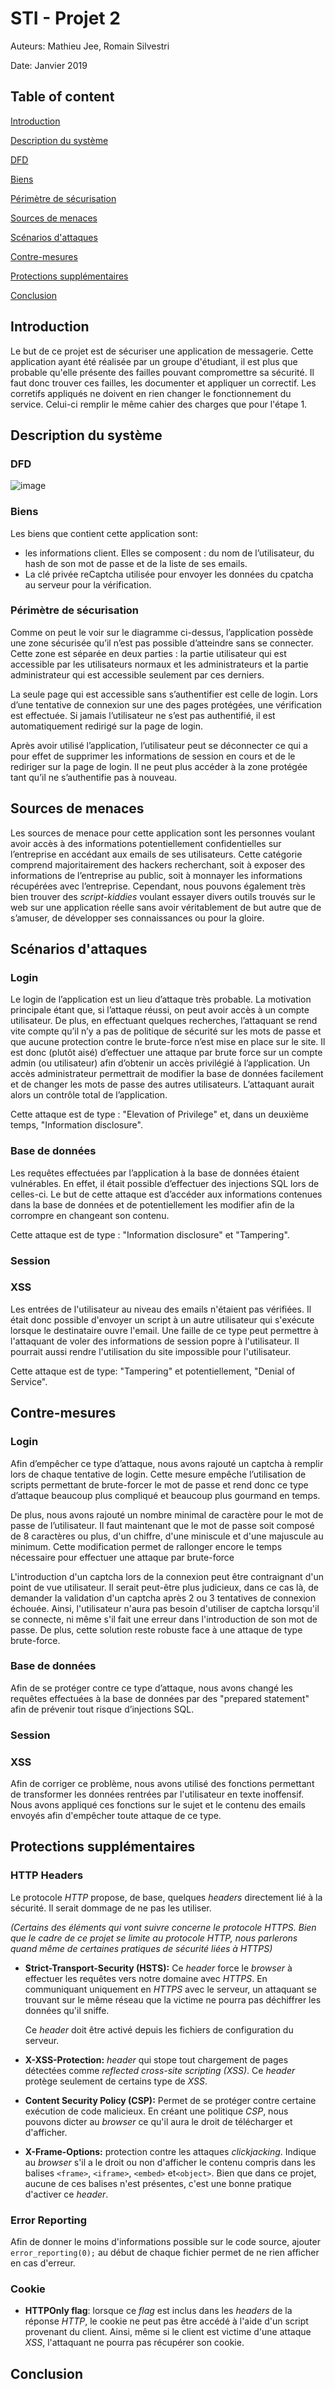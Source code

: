 # STI - Projet 2

Auteurs: Mathieu Jee, Romain Silvestri

Date: Janvier 2019

## Table of content

[Introduction](#introduction) 

[Description du système](#description) 

[DFD](#dfd) 

[Biens](#biens) 

[Périmètre de sécurisation](#perimetre) 

[Sources de menaces](#menaces) 

[Scénarios d'attaques](#scénarios) 

[Contre-mesures](#contremesures) 

[Protections supplémentaires](#protectionssupplementaires) 

[Conclusion](#conclusion) 


## <a name="introduction"></a>Introduction
Le but de ce projet est de sécuriser une application de messagerie. Cette application ayant été réalisée par un groupe d'étudiant, il est plus que probable qu'elle présente des failles pouvant compromettre sa sécurité. Il faut donc trouver ces failles, les documenter et appliquer un correctif. Les corretifs appliqués ne doivent en rien changer le fonctionnement du service. Celui-ci remplir le même cahier des charges que pour l'étape 1. 


## <a name="description"></a>Description du système

### <a name="dfd"></a>DFD

![image](dfd.jpg)


### <a name="biens"></a>Biens

Les biens que contient cette application sont: 
- les informations client. Elles se composent : du nom de l’utilisateur, du hash de son mot de passe et de la liste de ses emails.
- La clé privée reCaptcha utilisée pour envoyer les données du cpatcha au serveur pour la vérification.



### <a name="perimetre"></a>Périmètre de sécurisation

Comme on peut le voir sur le diagramme ci-dessus, l’application possède une zone sécurisée qu’il n’est pas possible d’atteindre sans se connecter. Cette zone est séparée en deux parties : la partie utilisateur qui est accessible par les utilisateurs normaux et les administrateurs et la partie administrateur qui est accessible seulement par ces derniers.

La seule page qui est accessible sans s’authentifier est celle de login. Lors d’une tentative de connexion sur une des pages protégées, une vérification est effectuée. Si jamais l’utilisateur ne s’est pas authentifié, il est automatiquement redirigé sur la page de login. 

Après avoir utilisé l’application, l’utilisateur peut se déconnecter ce qui a pour effet de supprimer les informations de session en cours et de le rediriger sur la page de login. Il ne peut plus accéder à la zone protégée tant qu’il ne s’authentifie pas à nouveau.

## <a name="menaces"></a>Sources de menaces

Les sources de menace pour cette application sont les personnes voulant avoir accès à des informations potentiellement confidentielles sur l’entreprise en accédant aux emails de ses utilisateurs. Cette catégorie comprend majoritairement des hackers recherchant, soit à exposer des informations de l’entreprise au public, soit à monnayer les informations récupérées avec l’entreprise. Cependant, nous pouvons également très bien trouver des *script-kiddies* voulant essayer divers outils trouvés sur le web sur une application réelle sans avoir véritablement de but autre que de s’amuser, de développer ses connaissances ou pour la gloire. 

## <a name="scenarios"></a>Scénarios d'attaques

### Login

Le login de l’application est un lieu d’attaque très probable. La motivation principale étant que, si l’attaque réussi, on peut avoir accès à un compte utilisateur. De plus, en effectuant quelques recherches, l’attaquant se rend vite compte qu’il n’y a pas de politique de sécurité sur les mots de passe et que aucune protection contre le brute-force n’est mise en place sur le site. Il est donc (plutôt aisé) d’effectuer une attaque par brute force sur un compte admin (ou utilisateur) afin d’obtenir un accès privilégié à l’application. Un accès administrateur permettrait de modifier la base de données facilement et de changer les mots de passe des autres utilisateurs. L’attaquant aurait alors un contrôle total de l’application.

Cette attaque est de type : "Elevation of Privilege" et, dans un deuxième temps, "Information disclosure".

 ### Base de données

Les requêtes effectuées par l’application à la base de données étaient vulnérables. En effet, il était possible d’effectuer des injections SQL lors de celles-ci. Le but de cette attaque est d’accéder aux informations contenues dans la base de données et de potentiellement les modifier afin de la corrompre en changeant son contenu.

Cette attaque est de type : "Information disclosure" et "Tampering".

### Session

### XSS
Les entrées de l'utilisateur au niveau des emails n'étaient pas vérifiées. Il était donc possible d'envoyer un script à un autre utilisateur qui s'exécute lorsque le destinataire ouvre l'email. Une faille de ce type peut permettre à l'attaquant de voler des informations de session popre à l'utilisateur. Il pourrait aussi rendre l'utilisation du site impossible pour l'utilisateur.

Cette attaque est de type: "Tampering" et potentiellement, "Denial of Service".



## <a name="contremesures"></a>Contre-mesures

### Login

Afin d’empêcher ce type d’attaque, nous avons rajouté un captcha à remplir lors de chaque tentative de login. Cette mesure empêche l’utilisation de scripts permettant de brute-forcer le mot de passe et rend donc ce type d’attaque beaucoup plus compliqué et beaucoup plus gourmand en temps.

De plus, nous avons rajouté un nombre minimal de caractère pour le mot de passe de l’utilisateur. Il faut maintenant que le mot de passe soit composé de 8 caractères ou plus, d'un chiffre, d'une miniscule et d'une majuscule au minimum. Cette modification permet de rallonger encore le temps nécessaire pour effectuer une attaque par brute-force

L'introduction d'un captcha lors de la connexion peut être contraignant d'un point de vue utilisateur. Il serait peut-être plus judicieux, dans ce cas là, de demander la validation d'un captcha après 2 ou 3 tentatives de connexion échouée. Ainsi, l'utilisateur n'aura pas besoin d'utiliser de captcha lorsqu'il se connecte, ni même s'il fait une erreur dans l'introduction de son mot de passe. De plus, cette solution reste robuste face à une attaque de type brute-force.

### Base de données

Afin de se protéger contre ce type d’attaque, nous avons changé les requêtes effectuées à la base de données par des "prepared statement" afin de prévenir tout risque d’injections SQL. 

### Session

### XSS
Afin de corriger ce problème, nous avons utilisé des fonctions permettant de transformer les données rentrées par l'utilisateur en texte inoffensif. Nous avons appliqué ces fonctions sur le sujet et le contenu des emails envoyés afin d'empêcher toute attaque de ce type.



## <a name="protectionssupplementaires"></a>Protections supplémentaires

### HTTP Headers

Le protocole *HTTP* propose, de base, quelques *headers* directement lié à la sécurité. Il serait dommage de ne pas les utiliser. 

*(Certains des éléments qui vont suivre concerne le protocole HTTPS. Bien que le cadre de ce projet se limite au protocole HTTP, nous parlerons quand même de certaines pratiques de sécurité liées à HTTPS)*

- **Strict-Transport-Security (HSTS):** Ce *header* force le *browser* à effectuer les requêtes vers notre domaine avec *HTTPS*. En communiquant uniquement en *HTTPS* avec le serveur, un attaquant se trouvant sur le même réseau que la victime ne pourra pas déchiffrer les données qu'il sniffe.

  Ce *header* doit être activé depuis les fichiers de configuration du serveur.

- **X-XSS-Protection:** *header* qui stope tout chargement de pages détectées comme *reflected cross-site scripting (XSS)*. Ce *header* protège seulement de certains type de *XSS*. 

- **Content Security Policy (CSP):** Permet de se protéger contre certaine exécution de code malicieux. En créant une politique *CSP*, nous pouvons dicter au *browser* ce qu'il aura le droit de télécharger et d'afficher. 

- **X-Frame-Options:** protection contre les attaques *clickjacking*. Indique au *browser* s'il a le droit ou non d'afficher le contenu compris dans les balises `<frame>`, `<iframe>`, `<embed>` et`<object>`. Bien que dans ce projet, aucune de ces balises n'est présentes, c'est une bonne pratique d'activer ce *header*. 

### Error Reporting
Afin de donner le moins d'informations possible sur le code source, ajouter `error_reporting(0);` au début de chaque fichier permet de ne rien afficher en cas d'erreur.

### Cookie

- **HTTPOnly flag**: lorsque ce *flag* est inclus dans les *headers* de la réponse *HTTP*, le cookie ne peut pas être accédé à l'aide d'un script provenant du client. Ainsi, même si le client est victime d'une attaque *XSS*, l'attaquant ne pourra pas récupérer son cookie.


## <a name="conclusion"></a>Conclusion



